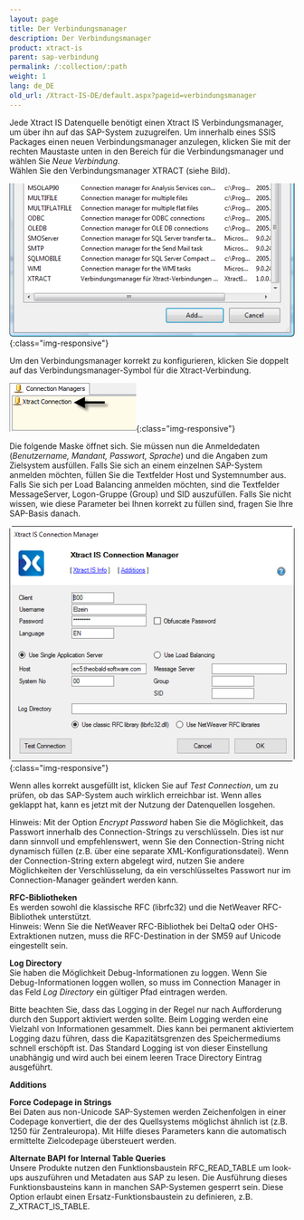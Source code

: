 ```yaml
---
layout: page
title: Der Verbindungsmanager
description: Der Verbindungsmanager
product: xtract-is
parent: sap-verbindung
permalink: /:collection/:path
weight: 1
lang: de_DE
old_url: /Xtract-IS-DE/default.aspx?pageid=verbindungsmanager
---
```


Jede Xtract IS Datenquelle benötigt einen Xtract IS Verbindungsmanager, um über ihn auf das SAP-System zuzugreifen. Um innerhalb eines SSIS Packages einen neuen Verbindungsmanager anzulegen, klicken Sie mit der rechten Maustaste unten in den Bereich für die Verbindungsmanager und wählen Sie *Neue Verbindung*. <br>
Wählen Sie den Verbindungsmanager XTRACT (siehe Bild).

![Connection-Manager-01](/img/content/Connection-Manager-01.png){:class="img-responsive"}

Um den Verbindungsmanager korrekt zu konfigurieren, klicken Sie doppelt auf das Verbindungsmanager-Symbol für die Xtract-Verbindung.

![Connection-Manager-02](/img/content/Connection-Manager-02.png){:class="img-responsive"}

Die folgende Maske öffnet sich. Sie müssen nun die Anmeldedaten (*Benutzername, Mandant, Passwort, Sprache*) und die Angaben zum Zielsystem ausfüllen. Falls Sie sich an einem einzelnen SAP-System anmelden möchten, füllen Sie die Textfelder Host und Systemnumber aus. Falls Sie sich per Load Balancing anmelden möchten, sind die Textfelder MessageServer, Logon-Gruppe (Group) und SID auszufüllen. Falls Sie nicht wissen, wie diese Parameter bei Ihnen korrekt zu füllen sind, fragen Sie Ihre SAP-Basis danach. 

![Connection-Manager](/img/content/Connection-Manager.png){:class="img-responsive"}

Wenn alles korrekt ausgefüllt ist, klicken Sie auf *Test Connection*, um zu prüfen, ob das SAP-System auch wirklich erreichbar ist. Wenn alles geklappt hat, kann es jetzt mit der Nutzung der Datenquellen losgehen.

Hinweis: Mit der Option *Encrypt Password* haben Sie die Möglichkeit, das Passwort innerhalb des Connection-Strings zu verschlüsseln. Dies ist nur dann sinnvoll und empfehlenswert, wenn Sie den Connection-String nicht dynamisch füllen (z.B. über eine separate XML-Konfigurationsdatei). Wenn der Connection-String extern abgelegt wird, nutzen Sie andere Möglichkeiten der Verschlüsselung, da ein verschlüsseltes Passwort nur im Connection-Manager geändert werden kann.

**RFC-Bibliotheken**<br>
Es werden sowohl die klassische RFC (librfc32) und die NetWeaver RFC-Bibliothek unterstützt.<br>
Hinweis: Wenn Sie die NetWeaver RFC-Bibliothek bei DeltaQ oder OHS-Extraktionen nutzen, muss die RFC-Destination in der SM59 auf Unicode eingestellt sein.

**Log Directory**<br>
Sie haben die Möglichkeit Debug-Informationen zu loggen. Wenn Sie Debug-Informationen loggen wollen, so muss im Connection Manager in das Feld *Log Directory* ein gültiger Pfad eintragen werden. 

Bitte beachten Sie, dass das Logging in der Regel nur nach Aufforderung durch den Support aktiviert werden sollte. Beim Logging werden eine Vielzahl von Informationen gesammelt. Dies kann bei permanent aktiviertem Logging dazu führen, dass die Kapazitätsgrenzen des Speichermediums schnell erschöpft ist. Das Standard Logging ist von dieser Einstellung unabhängig und wird auch bei einem leeren Trace Directory Eintrag ausgeführt.

**Additions**

**Force Codepage in Strings** <br>
Bei Daten aus non-Unicode SAP-Systemen werden Zeichenfolgen in einer Codepage konvertiert, die der des Quellsystems möglichst ähnlich ist (z.B. 1250 für Zentraleuropa). Mit Hilfe dieses Parameters kann die automatisch ermittelte Zielcodepage übersteuert werden.

**Alternate BAPI for Internal Table Queries**<br>
Unsere Produkte nutzen den Funktionsbaustein RFC_READ_TABLE um look-ups auszuführen und Metadaten aus SAP zu lesen. Die Ausführung dieses Funktionsbausteins kann in manchen SAP-Systemen gesperrt sein. Diese Option erlaubt einen Ersatz-Funktionsbaustein zu definieren, z.B. Z_XTRACT_IS_TABLE. 